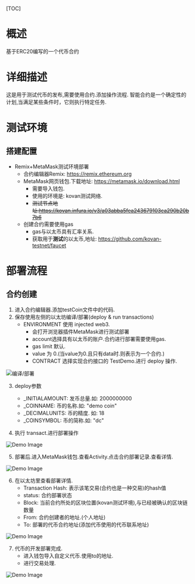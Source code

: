 [TOC]

# 概述

基于ERC20编写的一个代币合约

# 详细描述

这是用于测试代币的发布,需要使用合约.添加操作流程.
智能合约是一个确定性的计划,当满足某些条件时，它则执行特定任务.

# 测试环境

## 搭建配置

- Remix+MetaMask测试环境部署
    - 合约编辑器Remix: https://remix.ethereum.org
    - MetaMask网页钱包.下载地址: https://metamask.io/download.html
        - 需要导入钱包.
        - 使用的环境是: kovan测试网络.
        - ~~测试节点地址:https://kovan.infura.io/v3/a03abba5fea243679103ca290b20b7b6~~
    - 创建合约需要使用gas
        - gas与以太币具有汇率关系.
        - 获取用于**测试**的以太币,地址: https://github.com/kovan-testnet/faucet

# 部署流程

## 合约创建

1. 进入合约编辑器.添加testCoin文件中的代码.
2. 保存使用左侧的以太坊编译/部署(deploy & run transactions)
    - ENVIRONMENT 使用 injected web3.
        - 会打开浏览器插件MetaMask进行测试部署
        - account选择具有以太币的账户.合约进行部署需要使用gas.
        - gas limit 默认.
        - value 为 0.(当value为0.且只有data时.则表示为一个合约.)
        - CONTRACT 选择实现合约接口的 TestDemo.进行 deploy 操作.

![编译/部署](./img/transact.png)

3. deploy参数
    - _INITIALAMOUNT: 发币总量.如: 2000000000
    - _COINNAME: 币的名称.如: "demo coin"
    - _DECIMALUNITS: 币的精度. 如: 18
    - _COINSYMBOL: 币的简称.如: "dc"

4. 执行 transact.进行部署操作

![Demo Image](./img/deploy.png)

5. 部署后.进入MetaMask钱包.查看Activity.点击合约部署记录.查看详情.

![Demo Image](./img/detail.png)

6. 在以太坊里查看部署详情.
    - Transaction Hash: 表示该笔交易(合约也是一种交易)的hash值
    - status: 合约部署状态
    - Block: 当前合约所处的区块位置(kovan测试环境),与已经被确认的区块链数量
    - From: 合约创建者的地址.(个人地址)
    - To: 部署的代币合约地址(添加代币使用的代币联系地址)

![Demo Image](./img/details.png)

7. 代币的开发部署完成.
    - 进入钱包导入自定义代币.使用to的地址.
    - 进行交易处理.

![Demo Image](./img/add.png)